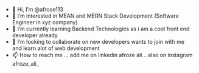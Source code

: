 - 👋 Hi, I’m @afrose113
- 👀 I’m interested in MEAN and MERN Stack Development (Software Engineer in xyz company)
- 🌱 I’m currently learning Backend Technologies as i am a cool front end developer already
- 💞️ I’m looking to collaborate on new developers wants to join with me and learn alot of web development
- 📫 How to reach me ... add me on linkedin afroze ali .. also on instagram afroze_ali_


<!---
afrose113/afrose113 is a ✨ special ✨ repository because its `README.md` (this file) appears on your GitHub profile.
You can click the Preview link to take a look at your changes.
--->
